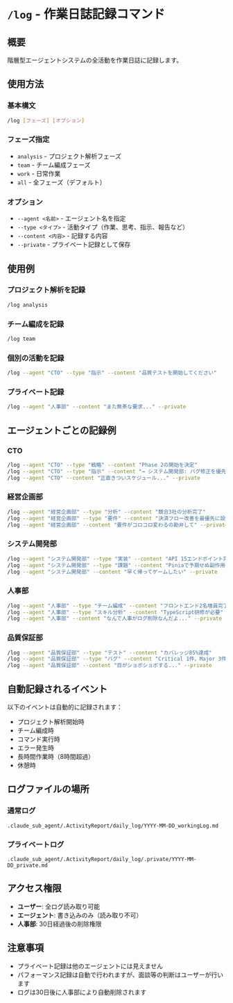 # `/log` - 作業日誌記録コマンド

## 概要
階層型エージェントシステムの全活動を作業日誌に記録します。

## 使用方法

### 基本構文
```bash
/log [フェーズ] [オプション]
```

### フェーズ指定
- `analysis` - プロジェクト解析フェーズ
- `team` - チーム編成フェーズ  
- `work` - 日常作業
- `all` - 全フェーズ（デフォルト）

### オプション
- `--agent <名前>` - エージェント名を指定
- `--type <タイプ>` - 活動タイプ（作業、思考、指示、報告など）
- `--content <内容>` - 記録する内容
- `--private` - プライベート記録として保存

## 使用例

### プロジェクト解析を記録
```bash
/log analysis
```

### チーム編成を記録
```bash
/log team
```

### 個別の活動を記録
```bash
/log --agent "CTO" --type "指示" --content "品質テストを開始してください"
```

### プライベート記録
```bash
/log --agent "人事部" --content "また無茶な要求..." --private
```

## エージェントごとの記録例

### CTO
```bash
/log --agent "CTO" --type "戦略" --content "Phase 2の開始を決定"
/log --agent "CTO" --type "指示" --content "→ システム開発部: バグ修正を優先"
/log --agent "CTO" --content "正直きついスケジュール..." --private
```

### 経営企画部
```bash
/log --agent "経営企画部" --type "分析" --content "競合3社の分析完了"
/log --agent "経営企画部" --type "要件" --content "決済フロー改善を最優先に設定"
/log --agent "経営企画部" --content "要件がコロコロ変わるの勘弁して" --private
```

### システム開発部
```bash
/log --agent "システム開発部" --type "実装" --content "API 15エンドポイント完成"
/log --agent "システム開発部" --type "課題" --content "Piniaで予期せぬ副作用発生"
/log --agent "システム開発部" --content "早く帰ってゲームしたい" --private
```

### 人事部
```bash
/log --agent "人事部" --type "チーム編成" --content "フロントエンド2名増員完了"
/log --agent "人事部" --type "スキル分析" --content "TypeScript研修が必要"
/log --agent "人事部" --content "なんで人事がログ削除なんだよ..." --private
```

### 品質保証部
```bash
/log --agent "品質保証部" --type "テスト" --content "カバレッジ85%達成"
/log --agent "品質保証部" --type "バグ" --content "Critical 1件、Major 3件検出"
/log --agent "品質保証部" --content "目がショボショボする..." --private
```

## 自動記録されるイベント

以下のイベントは自動的に記録されます：
- プロジェクト解析開始時
- チーム編成時
- コマンド実行時
- エラー発生時
- 長時間作業時（8時間超過）
- 休憩時

## ログファイルの場所

### 通常ログ
```
.claude_sub_agent/.ActivityReport/daily_log/YYYY-MM-DD_workingLog.md
```

### プライベートログ
```
.claude_sub_agent/.ActivityReport/daily_log/.private/YYYY-MM-DD_private.md
```

## アクセス権限

- **ユーザー**: 全ログ読み取り可能
- **エージェント**: 書き込みのみ（読み取り不可）
- **人事部**: 30日経過後の削除権限

## 注意事項

- プライベート記録は他のエージェントには見えません
- パフォーマンス記録は自動で行われますが、面談等の判断はユーザーが行います
- ログは30日後に人事部により自動削除されます